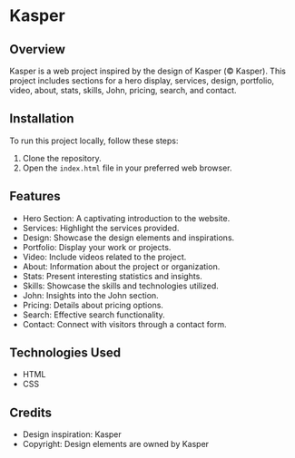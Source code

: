 # Kasper

## Overview

Kasper is a web project inspired by the design of Kasper (© Kasper). This project includes sections for a hero display, services, design, portfolio, video, about, stats, skills, John, pricing, search, and contact.

## Installation

To run this project locally, follow these steps:

1. Clone the repository.
2. Open the `index.html` file in your preferred web browser.

## Features

- Hero Section: A captivating introduction to the website.
- Services: Highlight the services provided.
- Design: Showcase the design elements and inspirations.
- Portfolio: Display your work or projects.
- Video: Include videos related to the project.
- About: Information about the project or organization.
- Stats: Present interesting statistics and insights.
- Skills: Showcase the skills and technologies utilized.
- John: Insights into the John section.
- Pricing: Details about pricing options.
- Search: Effective search functionality.
- Contact: Connect with visitors through a contact form.

## Technologies Used

- HTML
- CSS

## Credits

- Design inspiration: Kasper
- Copyright: Design elements are owned by Kasper